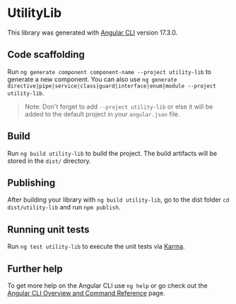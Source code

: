 # UtilityLib

This library was generated with [Angular CLI](https://github.com/angular/angular-cli) version 17.3.0.

## Code scaffolding

Run `ng generate component component-name --project utility-lib` to generate a new component. You can also use `ng generate directive|pipe|service|class|guard|interface|enum|module --project utility-lib`.
> Note: Don't forget to add `--project utility-lib` or else it will be added to the default project in your `angular.json` file. 

## Build

Run `ng build utility-lib` to build the project. The build artifacts will be stored in the `dist/` directory.

## Publishing

After building your library with `ng build utility-lib`, go to the dist folder `cd dist/utility-lib` and run `npm publish`.

## Running unit tests

Run `ng test utility-lib` to execute the unit tests via [Karma](https://karma-runner.github.io).

## Further help

To get more help on the Angular CLI use `ng help` or go check out the [Angular CLI Overview and Command Reference](https://angular.io/cli) page.
